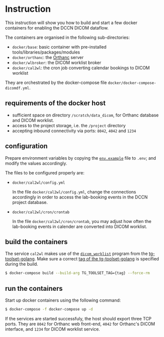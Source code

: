 # Instruction 

This instruction will show you how to build and start a few docker containers for enabling the DCCN DICOM dataflow.

The containers are organised in the following sub-directories:

- `docker/base`: basic container with pre-installed tools/libraries/packages/modules
- `docker/orthanc`: the [Orthanc](http://www.orthanc-server.com) server
- `docker/wlbroker`: the DICOM worklist broker
- `docker/cal2wl`: the cron job converting calendar bookings to DICOM worklist

They are orchestrated by the docker-compose file `docker/docker-compose-dicomdf.yml`.

## requirements of the docker host

- sufficient space on directory `/scratch/data_dicom`, for Orthanc database and DICOM worklist.
- access to the project storage, i.e. the `/project` directory
- accepting inbound connectivity via ports: `8042`, `4042` and `1234`

## configuration

Prepare environment variables by copying the [`env.example`](env.example) file to `.env`; and modify the values accordingly. 

The files to be configured properly are:

- `docker/cal2wl/config.yml`

  In the file `docker/cal2wl/config.yml`, change the connections accordingly in order to access the lab-booking events in the DCCN project database.

- `docker/cal2wl/cron/crontab`

  In the file `docker/cal2wl/cron/crontab`, you may adjust how often the lab-booking events in calender are converted into DICOM worklist.

## build the containers

The service `cal2wl` makes use of the [`dicom_worklist`](https://github.com/Donders-Institute/tg-toolset-golang/tree/master/dataflow/cmd/dicom_worklist) program from the [tg-toolset-golang](https://github.com/Donders-Institute/tg-toolset-golang).  Make sure a correct [tag of the tg-toolset-golang](https://github.com/Donders-Institute/tg-toolset-golang/tags) is specified during the build.

```bash
$ docker-compose build --build-arg TG_TOOLSET_TAG={tag} --force-rm
```

## run the containers

Start up docker containers using the following command:

```bash
$ docker-compose -f docker-compose up -d
```

If the services are started successfuly, the host should export three TCP ports.  They are `8042` for Orthanc web front-end, `4042` for Orthanc's DICOM interface, and `1234` for DICOM worklist service.
